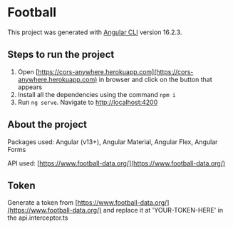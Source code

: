 # Football

This project was generated with [Angular CLI](https://github.com/angular/angular-cli) version 16.2.3.

## Steps to run the project

1. Open [https://cors-anywhere.herokuapp.com](https://cors-anywhere.herokuapp.com) in browser and click on the button that appears
2. Install all the dependencies using the command `npm i`
3. Run `ng serve`. Navigate to [http://localhost:4200](http://localhost:4200)

## About the project

Packages used: Angular (v13+), Angular Material, Angular Flex, Angular Forms

API used: [https://www.football-data.org/](https://www.football-data.org/)

## Token
Generate a token from [https://www.football-data.org/](https://www.football-data.org/) and replace it at 'YOUR-TOKEN-HERE' in the api.interceptor.ts